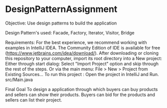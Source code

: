# DesignPatternAssignment
Objective:
Use design patterns to build the application

Design Pattern's used:
Facade, Factory, Iterator, Visitor, Bridge

Requirements:
For the best experience, we recommend working with examples in IntelliJ IDEA. The Community Edition of IDE is available for free (https://www.jetbrains.com/idea/download/).
After downloading or cloning this repository to your computer, import its root directory into a New project:
Either through start dialog: Select "Import Project" option and skip through the rest of the steps.
Or via the main menu: File > New > Project from Existing Sources...
To run this project : Open the project in IntelliJ and Run. src/Main.java

Final Goal
To design a application through which buyers can buy products and sellers can show their products.
Buyers can bid for the products and sellers can list their project.


